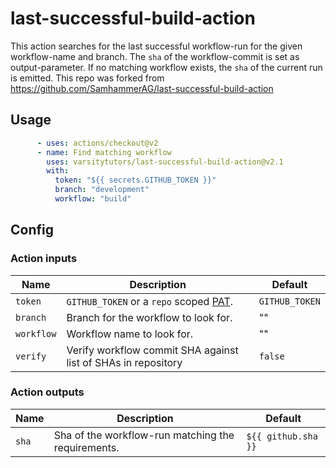 # last-successful-build-action

This action searches for the last successful workflow-run for the given workflow-name and branch. 
The `sha` of the workflow-commit is set as output-parameter. If no matching workflow exists, the `sha` of the current run is emitted.
This repo was forked from https://github.com/SamhammerAG/last-successful-build-action

## Usage

```yml
      - uses: actions/checkout@v2
      - name: Find matching workflow
        uses: varsitytutors/last-successful-build-action@v2.1
        with:
          token: "${{ secrets.GITHUB_TOKEN }}"
          branch: "development"
          workflow: "build"
```
## Config
### Action inputs

| Name | Description | Default |
| --- | --- | --- |
| `token` | `GITHUB_TOKEN` or a `repo` scoped [PAT](https://docs.github.com/en/github/authenticating-to-github/creating-a-personal-access-token). | `GITHUB_TOKEN` |
| `branch` | Branch for the workflow to look for. | "" |
| `workflow` | Workflow name to look for. | "" |
| `verify` | Verify workflow commit SHA against list of SHAs in repository | `false` |


### Action outputs

| Name | Description | Default |
| --- | --- | --- |
| `sha` | Sha of the workflow-run matching the requirements. | `${{ github.sha }}` |
